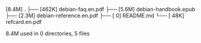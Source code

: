 [8.4M]  .
├── [462K]  debian-faq.en.pdf
├── [5.6M]  debian-handbook.epub
├── [2.3M]  debian-reference.en.pdf
├── [   0]  README.md
└── [ 48K]  refcard.en.pdf

 8.4M used in 0 directories, 5 files
